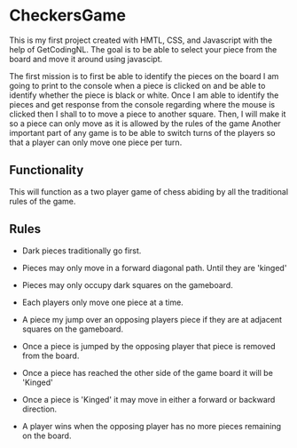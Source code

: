 # CheckersGame
This is my first project created with HMTL, CSS, and Javascript with the help of GetCodingNL. The goal is to be able to select your piece from the board and move it around using javascipt.

The first mission is to first be able to identify the pieces on the board I am going to print to the console when a piece is clicked on and be able to identify whether the piece is black or white. 
Once I am able to identify the pieces and get response from the console regarding where the mouse is clicked then I shall to to move a piece to another square.
Then, I will make it so a piece can only move as it is allowed by the rules of the game
Another important part of any game is to be able to switch turns of the players so that a player can only move one piece per turn.

## Functionality
This will function as a two player game of chess abiding by all the traditional rules of the game.

## Rules
- Dark pieces traditionally go first.

- Pieces may only move in a forward diagonal path. Until they are 'kinged'

- Pieces may only occupy dark squares on the gameboard.

- Each players only move one piece at a time.

- A piece my jump over an opposing players piece if they are at adjacent squares on the gameboard.

- Once a piece is jumped by the opposing player that piece is removed from the board.

- Once a piece has reached the other side of the game board it will be 'Kinged'

- Once a piece is 'Kinged' it may move in either a forward or backward direction.

- A player wins when the opposing player has no more pieces remaining on the board.
